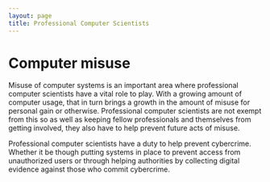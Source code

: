 ```yaml
---
layout: page
title: Professional Computer Scientists
---
```


# Computer misuse

Misuse of computer systems is an important area where professional computer scientists have a vital role to play. With a growing amount of computer usage, that in turn brings a growth in the amount of misuse for personal gain or otherwise. Professional computer scientists are not exempt from this so as well as keeping fellow professionals and themselves from getting involved, they also have to help prevent future acts of misuse.

Professional computer scientists have a duty to help prevent cybercrime. Whether it be though  putting systems in place to prevent access from unauthorized users or through helping authorities  by collecting digital evidence against those who commit cybercrime.
